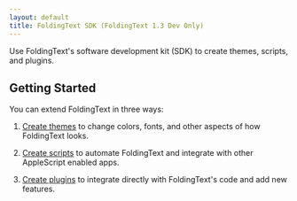 ```yaml
---
layout: default
title: FoldingText SDK (FoldingText 1.3 Dev Only)
---
```


Use FoldingText's software development kit (SDK) to create themes, scripts, and plugins.

## Getting Started

You can extend FoldingText in three ways:

1. [Create themes](themes) to change colors, fonts, and other aspects of how FoldingText looks.

2. [Create scripts](scripts) to automate FoldingText and integrate with other AppleScript enabled apps.

3. [Create plugins](plugins) to integrate directly with FoldingText's code and add new features.